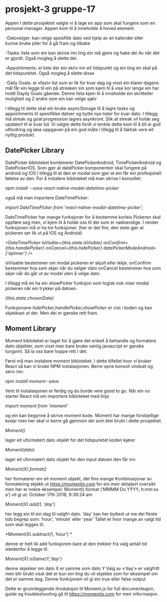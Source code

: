 # prosjekt-3 gruppe-17

Appen
I dette prosjektet valgte vi å lage en app som skal fungere som en personal manager. Appen kom til å inneholde 4 hoved element. 

-Datovelger: kan velge spesifikk dato ved hjelp av en kalender eller  
 kunne bruke piler for å gå fram og tilbake

-Tasks: liste som ein kan skrive inn ting ein må gjere og hake dei 
 Av når det er gjordt. Også mogleg å slette dei.

-Appointments: ei liste der ein skriv inn eit tidspunkt og ein ting en 
 skal på det tidspunktet. Også mogleg å slette disse 

-Daily Goals: ei «fast» list som er lik for kvar dag og visst ein klarer
 dagens mål får ein legge til ein på streaken sin som kjem til å vise kor 
 lenge ein har holdt Dayily Goals gående. Denne lista kjem til å 
 inneholde ein skritteller muligheit og 2 andre som ein kan velge sjølv

i tillegg til dette skal ein bruke asyncStorage til å lagre tasks og appointments til spesifikke datoer og bytte nye lister for kvar dato. I tillegg må streak og goal progression lagres asynkront. Slik at streak vil holde seg updatert til ei kvar tid. Vi valgte dette fordi vi tenkte dette kom til å bli ei god utfordring og løse oppgaven på ein god måte i tillegg til å faktisk vere eit nyttig produkt.



## DatePicker Library
DatePicker bibloteket kombinerer DatePickerAndroid, TimePickerAndroid og DatePickerIOS. Som gjer at datePicker komponenten skal fungere på android og IOS I tillegg til at den er modal som gjer at ein får ein profesjonell følelse av den. For å instalere bibloteket må man skrive I konsollet:

*npm install --save react-native-modal-datetime-picker*

også må man importere DateTimePicker:

*import DateTimePicker from 'react-native-modal-datetime-picker';*

DateTimePicker har mange funksjoner for å bestemme korleis Pickeren skal oppføre seg men, vi kjem til å holde oss til dei som er nødvendige.
I render funksjonen må vi ha tre funksjoner. (her er det fire, den siste gjer at pickeren ser lik ut på IOS og Android) 

  *<DateTimePicker
          isVisible={this.state.isVisible}
          onConfirm={this.handlePicker}
          onCancel={this.hidePicker}
          datePickerModeAndroid={'spinner'}
        />*

isVisable bestemmer om modal pickeren er skjult eller ikkje.
onConfirm bestemmer hva som skjer når du velger dato
onCancel  bestemmer hva som skjer når du går ut av modal uten å velge dato.

I tillegg må en ha ein showPicker funksjon som logisk nok viser modal pickeren når ein trykker på datoen.

*<Text onPress={this.showPicker} style={styles.date}> {this.state.chosenDate} </Text>*

Funksjonane *hidePicker,handlePicker,showPicker* er vist i koden og kan skjekkast ut der. Men dei er ganske rett fram.



## Moment Library
Moment bibloteket er laget for å gjøre det enkelt å behandle og formatere dato objekter, som visst man bare bruke vanlig javascript er ganske tungvint. Så la oss bare hoppe rett i det.

Først må man instalere moment bibloteket. I dette tilfellet hvor vi bruker React så kan vi bruke NPM instalasjonen. Berre opne konsoll vinduet og skriv inn: 

*npm install moment –save*

Vent til instalasjonen er ferdig og du burde vere good to go. Når ein no starter React må ein importere bibloteket med linja 

*import moment from 'moment'*

og ein kan begynne å skrive moment kode. Moment har mange forskjellige kodar men her skal vi berre gå gjennom dei som blei brukt i dette prosjektet.

*Moment()*

lager eit uformatert dato objekt for det tidspunktet 	koden kjører

*Moment(dato)*

lager eit uformatert dato objekt for den input datoen den får inn

*Moment(X).format()*	

her formaterer ein eit moment objekt, det fins mange Kombinasjonar 
av formatering skjekk ut https://momentjs.com for ein meir detaljert
oversikt men her er nokre eksempel: Moment().format
(‘MMMM Do YYYY, h:mm:ss a') vil gi ut: October 17th 2018, 9:39:24 am

*Moment(X).add(1, ‘day’)*

her legg ein til ein dag til valgfri dato. ‘day’ kan her byttest ut me dei 
fleste tids begrep som: ‘hour’, ‘minute’ eller ‘year’
Tallet er hvor mange av valgt tid som skal legges til.

*Moment(X).subtract(1, ‘hour’)	*

denne er helt lik add funksjonen bare at den trekker fra valg antall tid 
istedenfor å legge til. 

*Moment(X).isSame(Y,’day’)*

denne skjekker om dato X er samme som dato Y Valg av «’day’» er valgfritt
men blir brukt  visst det er kun ein ting du vil skjekke som for eksempel om 
det er samme dag. Denne funksjonen vil gi ein true eller false output


Dette er grunnleggende itroduksjon til Moment.js for full documentsajon, guide og troubleshooting gå til https://momentjs.com for meir informasjon.

